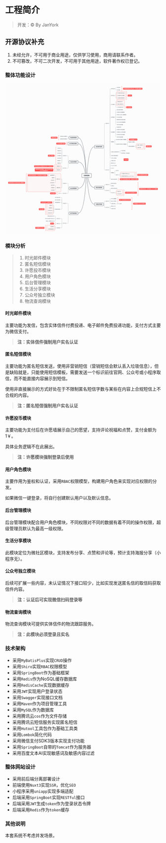 # 工程简介
> 开发：© By JanYork
## 开源协议补充
1. 未经允许，不可用于商业用途，仅供学习使用，商用请联系作者。
2. 不可篡改，不可二次开发，不可用于其他用途，软件著作权已登记。
### 整体功能设计

![设计图](./desc.png)

### 模块分析

> 1. 时光邮件模块
> 2. 匿名短信模块
> 3. 许愿投币模块
> 4. 用户角色模块
> 5. 后台管理模块
> 6. 生活分享模块
> 7. 公众号独立模块
> 8. 物流查询模块

#### 时光邮件模块

主要功能为发信，包含实体信件付费投递、电子邮件免费投递功能，支付方式主要为微信支付。

> **注：实体信件强制用户实名认证**

#### 匿名短信模块

主要功能为匿名短信发送，使用非营销短信（营销短信会默认丢入垃圾信息），但是缺陷就是，只能使用短信模板，需要发送一个标识前往官网、公众号或小程序取信，而不能直接内容展示到短信。

使用非直接展示的方式好处在于不限制匿名短信字数与某些在内容上合规短信上不合规的内容。

> **注：匿名短信强制用户实名认证**

#### 许愿投币模块

主要功能为支付后在许愿墙展示自己的愿望，支持评论祝福和点赞，支付金额为1￥。

具体业务逻辑不在此展出。

> **注：许愿模块强制登录后使用**

#### 用户角色模块

主要作用为鉴权和认证，采用`RBAC`权限模型，构建用户角色来实现对应权限的分发。

如果微信一键登录，将自行创建默认用户以及默认信息。

#### 后台管理模块

后台管理模块配合用户角色模块，不同权限对不同的数据有着不同的操作权限，超级管理员默认为最高一级权限。

#### 生活分享模块

此模块定位为微社区模块，支持发布分享、点赞和评论等，预计支持海报分享（小程序无）。

#### 公众号独立模块

后续可扩展一些内容，未认证情况下接口较少，比如实现发送匿名信的取信码获取信件内容。

> **注：认证后可实现微信扫码登录等**

#### 物流查询模块

物流查询模块可提供实体信件的物流跟踪服务。

> **注：此模块必须登录且实名**

### 技术架构

- 采用`MyBatisPlus`实现`CRUD`操作
- 采用`Shiro`实现`RBAC`权限模型
- 采用`SpringBoot`作为基础框架
- 采用`Redis`作为NoSQL缓存数据库
- 采用`RedisCache`实现数据缓存
- 采用`JWT`实现用户登录状态
- 采用`Swagger`实现接口文档
- 采用`Maven`作为项目管理工具
- 采用`MySQL`作为数据库
- 采用腾讯云`cos`作为文件存储
- 采用腾讯云短信服务实现匿名短信
- 采用`Hutool`工具包作为基础工具类
- 采用`Lombok`简化代码
- 采用微信支付SDK3版本实现支付功能
- 采用`SpringBoot`自带的`Tomcat`作为服务器
- 采用百度文本AI实现敏感词及敏感内容过滤

### 整体网站设计
- 采用前后端分离部署设计
- 前端使用`Nuxt3`实现`SSR`，优化`SEO`
- 小程序采用`uniapp`实现多端适配
- 后端采用`SpringBoot`实现`RESTful`接口
- 后端采用`JWT`生成`token`作为登录状态令牌
- 后端采用`Redis`作为`token`缓存

### 其他说明
本套系统不考虑并发场景。
